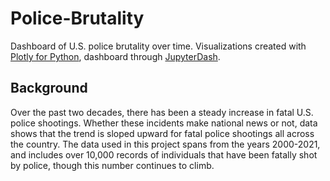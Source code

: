 # Police-Brutality
Dashboard of U.S. police brutality over time. Visualizations created with [Plotly for Python](https://plotly.com/python/), dashboard through [JupyterDash](https://dash.plotly.com/workspaces/using-dash-in-jupyter-and-workspaces).

## Background
Over the past two decades, there has been a steady increase in fatal U.S. police shootings. Whether these incidents make national news or not, data shows that the trend is sloped upward for fatal police shootings all across the country. The data used in this project spans from the years 2000-2021, and includes over 10,000 records of individuals that have been fatally shot by police, though this number continues to climb.
